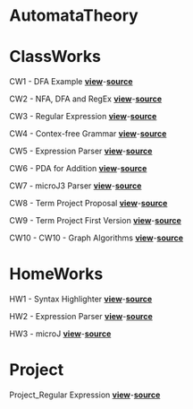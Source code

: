 # AutomataTheory
# ClassWorks
CW1 - DFA Example <a href="https://cagriege.github.io/AutomataTheory/CW1.html"><b>view</b></a>-<a href="https://github.com/cagriege/AutomataTheory/blob/master/CW1.html"><b>source</b></a>
<br></td>


CW2 - NFA, DFA and RegEx <a href="https://cagriege.github.io/AutomataTheory/Cw2.html"><b>view</b></a>-<a href="https://github.com/cagriege/AutomataTheory/blob/master/Cw2.html"><b>source</b></a>
<br></td>


CW3 - Regular Expression <a href="https://cagriege.github.io/AutomataTheory/CW3-Regexp.html"><b>view</b></a>-<a href="https://github.com/cagriege/AutomataTheory/blob/master/CW3-Regexp.html"><b>source</b></a>
<br>


CW4 - Contex-free Grammar <a href="https://cagriege.github.io/AutomataTheory/CW4.html"><b>view</b></a>-<a href="https://github.com/cagriege/AutomataTheory/blob/master/CW4.html"><b>source</b></a>
<br>


CW5 - Expression Parser <a href="https://cagriege.github.io/AutomataTheory/CW5/Expression.html"><b>view</b></a>-<a href="https://github.com/cagriege/AutomataTheory/blob/master/CW5/Expression.html"><b>source</b></a>
<br>

CW6 - PDA for Addition <a href="https://cagriege.github.io/AutomataTheory/CW6.html"><b>view</b></a>-<a href="https://github.com/cagriege/AutomataTheory/blob/master/CW6.html"><b>source</b></a>
<br></td>

CW7 - microJ3 Parser <a href="https://cagriege.github.io/AutomataTheory/CW7/cw7.html"><b>view</b></a>-<a href="https://github.com/cagriege/AutomataTheory/blob/master/CW7/cw7.html"><b>source</b></a>
<br>

CW8 - Term Project Proposal <a href="https://cagriege.github.io/AutomataTheory/index.html"><b>view</b></a>-<a href="https://cagriege.github.io/AutomataTheory/index.html"><b>source</b></a>
<br>

CW9 - Term Project First Version <a href="https://cagriege.github.io/AutomataTheory/index.html"><b>view</b></a>-<a href="https://cagriege.github.io/AutomataTheory/index.html"><b>source</b></a>
<br>

CW10 - CW10 - Graph Algorithms <a href="https://cagriege.github.io/AutomataTheory/CW7/cw7.html"><b>view</b></a>-<a href="https://github.com/cagriege/AutomataTheory/blob/master/CW7/cw7.html"><b>source</b></a>
<br>


# HomeWorks
HW1 - Syntax Highlighter <a href="https://cagriege.github.io/AutomataTheory/HW1.html"><b>view</b></a>-<a href="https://github.com/cagriege/AutomataTheory/blob/master/HW1.html"><b>source</b></a>
<br>

HW2 - Expression Parser <a href="https://cagriege.github.io/AutomataTheory/hw2/Expression.html"><b>view</b></a>-<a href="https://github.com/cagriege/AutomataTheory/blob/master/hw2/Expression.html"><b>source</b></a>
<br>

HW3 - microJ <a href="https://cagriege.github.io/AutomataTheory/HW3/microJ1.html"><b>view</b></a>-<a href="https://github.com/cagriege/AutomataTheory/blob/master/HW3/microJ1.html"><b>source</b></a>
<br>

# Project
Project_Regular Expression <a href="https://cagriege.github.io/AutomataTheory/project/index.html"><b>view</b></a>-<a href="https://github.com/cagriege/AutomataTheory/blob/master/project/index.html"><b>source</b></a>
<br>






